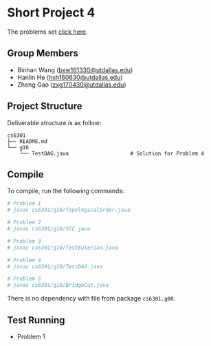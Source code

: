 Short Project 4
================

The problems set [click here](./sp4-recursion-2017f.md).

Group Members
-------------

- Binhan Wang (bxw161330@utdallas.edu)
- Hanlin He (hxh160630@utdallas.edu)
- Zheng Gao (zxg170430@utdallas.edu)

Project Structure
-----------------

Deliverable structure is as follow:

    cs6301
    ├── README.md
    └── g16
        └── TestDAG.java                    # Solution for Problem 4

Compile
-------

To compile, run the following commands:

```bash
# Problem 1
# javac cs6301/g16/TopologicalOrder.java

# Problem 2
# javac cs6301/g16/SCC.java

# Problem 3
# javac cs6301/g16/TestEulerian.java

# Problem 4
# javac cs6301/g16/TestDAG.java

# Problem 5
# javac cs6301/g16/BridgeCut.java
```

There is no dependency with file from package `cs6301.g00`.

Test Running
------------

- Problem 1
